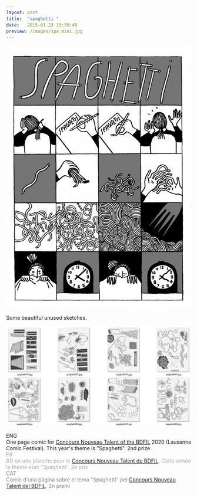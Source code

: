 ```yaml
---
layout: post
title:  "spaghetti "
date:   2015-01-23 15:39:40
preview: /images/spa_mini.jpg
---
```


![Picture 1](/images/spa_1.jpg)

Some beautiful unused sketches.

![Picture 2](/images/spa_4.jpg)


<div class="row">

  <div class="column">
  ENG<br>
  One page comic for <a href="https://www.bdfil.ch/concours-nouveau-talent-2020/">Concours Nouveau Talent of the BDFIL</a> 2020 (Lausanne Comic Festival). This year's theme is "Spaghetti". 2nd prize.
  </div>

  <div class="column">
  <font color="#A9A9A9">
  FR<br>
  BD en une planche pour le <a href="https://www.bdfil.ch/concours-nouveau-talent-2020/">Concours Nouveau Talent du BDFIL</a>. Cette année le thème etait "Spaghetti". 2e prix </font><br>
  </div>

   <div class="column">
   <font color="#808080">
   CAT<br>
   Comic d'una pàgina sobre el tema "Spaghetti" pel <a href="https://www.bdfil.ch/concours-nouveau-talent-2020/">Concours Nouveau Talent del BDFIL</a>. 2n premi</font><br>
   </div>
      </div>
